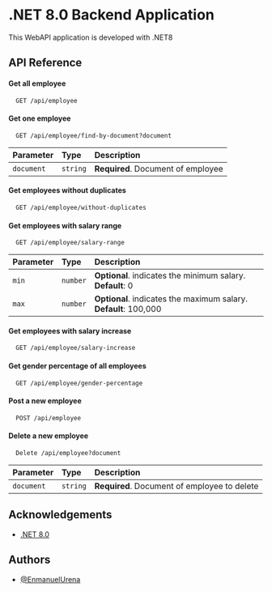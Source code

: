 
# .NET 8.0 Backend Application

This WebAPI application is developed with .NET8 


## API Reference

#### Get all employee

```http
  GET /api/employee
```

#### Get one employee

```http
  GET /api/employee/find-by-document?document
```

| Parameter | Type     | Description                        |
| :-------- | :------- | :----------------------------------|
| `document`| `string` | **Required**. Document of employee |

#### Get employees without duplicates

```http
  GET /api/employee/without-duplicates
```

#### Get employees with salary range

```http
  GET /api/employee/salary-range
```

| Parameter | Type     | Description                                        |
| :-------- | :------- | :-------------------------------------------------         |
| `min     `| `number` | **Optional**. indicates the minimum salary. **Default**: 0 |
| `max     `| `number` | **Optional**. indicates the maximum salary. **Default**: 100,000 |

#### Get employees with salary increase

```http
  GET /api/employee/salary-increase
```

#### Get gender percentage of all employees

```http
  GET /api/employee/gender-percentage
```

#### Post a new employee

```http
  POST /api/employee
```

#### Delete a new employee

```http
  Delete /api/employee?document
```
| Parameter | Type     | Description                                  |
| :-------- | :------- | :------------------------------------------- |
| `document`| `string` | **Required**. Document of employee to delete |


## Acknowledgements

 - [.NET 8.0](https://learn.microsoft.com/en-us/dotnet/)



## Authors

- [@EnmanuelUrena](https://github.com/EnmanuelUrena/)

